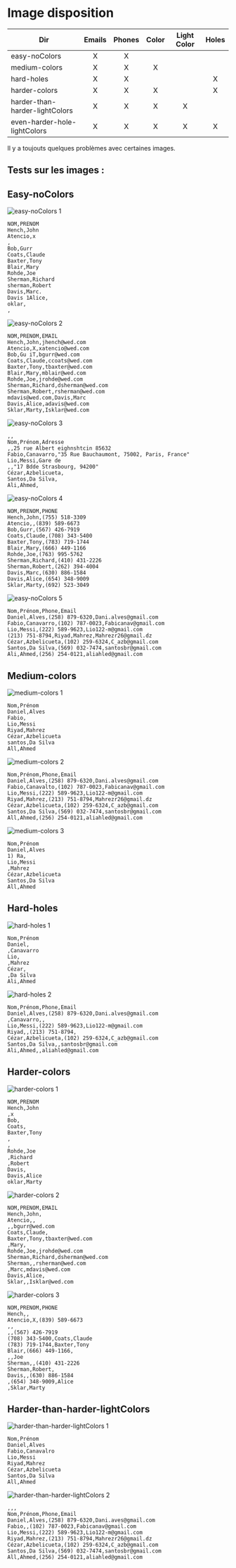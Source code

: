 # Image disposition
| Dir                            | Emails | Phones | Color | Light Color | Holes |
| ------------------------------ | :----: | :----: | :---: | :---------: | :---: |
| easy-noColors                  |   X    |   X    |       |             |       |
| medium-colors                  |   X    |   X    |   X   |             |       |
| hard-holes                     |   X    |   X    |       |             |   X   |
| harder-colors                  |   X    |   X    |   X   |             |   X   |
| harder-than-harder-lightColors |   X    |   X    |   X   |      X      |       |
| even-harder-hole-lightColors   |   X    |   X    |   X   |      X      |   X   |

Il y a toujouts quelques problèmes avec certaines images.

## Tests sur les images :
## Easy-noColors
![easy-noColors 1](./easy-noColors/1.jpg)
```
NOM,PRENOM
Hench,John
Atencio,x
,
Bob,Gurr
Coats,Claude
Baxter,Tony
Blair,Mary
Rohde,Joe
Sherman,Richard
sherman,Robert
Davis,Marc.
Davis 1Alice,
oklar,
,
```

![easy-noColors 2](./easy-noColors/2.jpg)
```
NOM,PRENOM,EMAIL
Hench,John,jhench@wed.com
Atencio,X,xatencio@wed.com
Bob,Gu iT,bgurr@wed.com
Coats,Claude,ccoats@wed.com
Baxter,Tony,tbaxter@wed.com
Blair,Mary,mblair@wed.com
Rohde,Joe,jrohde@wed.com
Sherman,Richard,dsherman@wed.com
Sherman,Robert,rsherman@wed.com
mdavis@wed.com,Davis,Marc
Davis,Alice,adavis@wed.com
Sklar,Marty,Isklar@wed.com
```

![easy-noColors 3](./easy-noColors/3.jpg)
```
,,
Nom,Prénom,Adresse
,,25 rue Albert eighnshtcin 85632
Fabio,Canavarro,"35 Rue Bauchaumont, 75002, Paris, France"
Lio,Messi,Gare de
,,"17 Bdde Strasbourg, 94200"
Cézar,Azbelicueta,
Santos,Da Silva,
Ali,Ahmed,
```

![easy-noColors 4](./easy-noColors/4.jpg)
```
NOM,PRENOM,PHONE
Hench,John,(755) 518-3309
Atencio,,(839) 589-6673
Bob,Gurr,(567) 426-7919
Coats,Claude,(708) 343-5400
Baxter,Tony,(783) 719-1744
Blair,Mary,(666) 449-1166
Rohde,Joe,(763) 995-5762
Sherman,Richard,(410) 431-2226
Sherman,Robert,(262) 394-4004
Davis,Marc,(630) 886-1584
Davis,Alice,(654) 348-9009
Sklar,Marty,(692) 523-3049
```

![easy-noColors 5](./easy-noColors/5.jpg)
```
Nom,Prénom,Phone,Email
Daniel,Alves,(258) 879-6320,Dani.alves@gmail.com
Fabio,Canavarro,(102) 787-0023,Fabicanav@gmail.com
Lio,Messi,(222) 589-9623,Lio122-m@gmail.com
(213) 751-8794,Riyad,Mahrez,Mahrezr26@gmail.dz
Cézar,Azbelicueta,(102) 259-6324,C_azb@gmail.com
Santos,Da Silva,(569) 032-7474,santosbr@gmail.com
Ali,Ahmed,(256) 254-0121,aliahled@gmail.com
```

## Medium-colors
![medium-colors 1](./medium-colors/1.jpg)
```
Nom,Prénom
Daniel,Alves
Fabio,
Lio,Messi
Riyad,Mahrez
Cézar,Azbelicueta
santos,Da Silva
All,Ahmed
````
![medium-colors 2](./medium-colors/2.jpg)
```
Nom,Prénom,Phone,Email
Daniel,Alves,(258) 879-6320,Dani.alves@gmail.com
Fabio,Canavalto,(102) 787-0023,Fabicanav@gmail.com
Lio,Messi,(222) 589-9623,Lio122-m@gmail.com
Riyad,Mahrez,(213) 751-8794,Mahrezr26@gmail.dz
Cézar,Azbelicueta,(102) 259-6324,C_azb@gmail.com
Santos,Da Silva,(569) 032-7474,santosbr@gmail.com
All,Ahmed,(256) 254-0121,aliahled@gmail.com
```

![medium-colors 3](./medium-colors/3.jpg)
```
Nom,Prénom
Daniel,Alves
1) Ra,
Lio,Messi
,Mahrez
Cézar,Azbelicueta
Santos,Da Silva
All,Ahmed
```

## Hard-holes
![hard-holes 1](./hard-holes/1.jpg)
```
Nom,Prénom
Daniel,
,Canavarro
Lio,
,Mahrez
Cézar,
,Da Silva
Ali,Ahmed
```

![hard-holes 2](./hard-holes/2.jpg)
```
Nom,Prénom,Phone,Email
Daniel,Alves,(258) 879-6320,Dani.alves@gmail.com
,Canavarro,,
Lio,Messi,(222) 589-9623,Lio122-m@gmail.com
Riyad,,(213) 751-8794,
Cézar,Azbelicueta,(102) 259-6324,C_azb@gmail.com
Santos,Da Silva,,santosbr@gmail.com
Ali,Ahmed,,aliahled@gmail.com
```

## Harder-colors
![harder-colors 1](./harder-colors/1.jpg)
```
NOM,PRENOM
Hench,John
,x
Bob,
Coats,
Baxter,Tony
,
,
Rohde,Joe
,Richard
,Robert
Davis,
Davis,Alice
oklar,Marty
```

![harder-colors 2](./harder-colors/2.jpg)
```
NOM,PRENOM,EMAIL
Hench,John,
Atencio,,
,,bgurr@wed.com
Coats,Claude,
Baxter,Tony,tbaxter@wed.com
,Mary,
Rohde,Joe,jrohde@wed.com
Sherman,Richard,dsherman@wed.com
Sherman,,rsherman@wed.com
,Marc,mdavis@wed.com
Davis,Alice,
Sklar,,Isklar@wed.com
```

![harder-colors 3](./harder-colors/3.jpg)
```
NOM,PRENOM,PHONE
Hench,,
Atencio,X,(839) 589-6673
,,
,,(567) 426-7919
(708) 343-5400,Coats,Claude
(783) 719-1744,Baxter,Tony
Blair,(666) 449-1166,
,,Joe
Sherman,,(410) 431-2226
Sherman,Robert,
Davis,,(630) 886-1584
,(654) 348-9009,Alice
,Sklar,Marty
```

## Harder-than-harder-lightColors
![harder-than-harder-lightColors 1](./harder-than-harder-lightColors/1.jpg)
```
Nom,Prénom
Daniel,Alves
Fabio,Canavalro
Lio,Messi
Riyad,Mahrez
Cézar,Azbelicueta
Santos,Da Silva
All,Ahmed
```

![harder-than-harder-lightColors 2](./harder-than-harder-lightColors/2.jpg)
```
,,,
Nom,Prénom,Phone,Email
Daniel,Alves,(258) 879-6320,Dani.aves@gmail.com
Fabio,,(102) 787-0023,Fabicanav@gmail.com
Lio,Messi,(222) 589-9623,Lio122-m@gmail.com
Riyad,Mahrez,(213) 751-8794,Mahrezr26@gmail.dz
Cézar,Azbelicueta,(102) 259-6324,C_azb@gmail.com
Santos,Da Silva,(569) 032-7474,santosbr@gmail.com
All,Ahmed,(256) 254-0121,aliahled@gmail.com
```